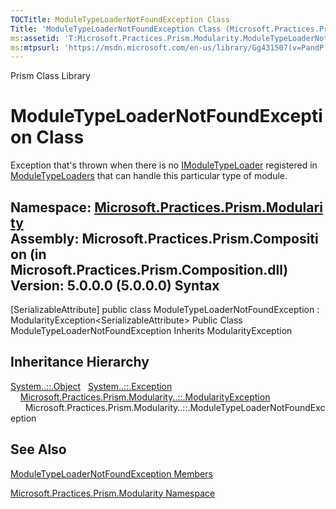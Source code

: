 ```yaml
---
TOCTitle: ModuleTypeLoaderNotFoundException Class
Title: 'ModuleTypeLoaderNotFoundException Class (Microsoft.Practices.Prism.Modularity)'
ms:assetid: 'T:Microsoft.Practices.Prism.Modularity.ModuleTypeLoaderNotFoundException'
ms:mtpsurl: 'https://msdn.microsoft.com/en-us/library/Gg431507(v=PandP.50)'
---
```


Prism Class Library

ModuleTypeLoaderNotFoundException Class
=======================================

Exception that's thrown when there is no [IModuleTypeLoader](https://msdn.microsoft.com/t:microsoft.practices.prism.modularity.imoduletypeloader) registered in [ModuleTypeLoaders](https://msdn.microsoft.com/p:microsoft.practices.prism.modularity.modulemanager.moduletypeloaders) that can handle this particular type of module.

**Namespace:** [Microsoft.Practices.Prism.Modularity](https://msdn.microsoft.com/n:microsoft.practices.prism.modularity)
**Assembly:** Microsoft.Practices.Prism.Composition (in Microsoft.Practices.Prism.Composition.dll) Version: 5.0.0.0 (5.0.0.0)
Syntax
------

<span id="syntaxToggle"></span>\[SerializableAttribute\] public class ModuleTypeLoaderNotFoundException : ModularityException&lt;SerializableAttribute&gt; Public Class ModuleTypeLoaderNotFoundException Inherits ModularityException

Inheritance Hierarchy
---------------------

<span id="familyToggle"></span>[System..::.Object](http://msdn2.microsoft.com/en-us/library/e5kfa45b)
  [System..::.Exception](http://msdn2.microsoft.com/en-us/library/c18k6c59)
    [Microsoft.Practices.Prism.Modularity..::.ModularityException](https://msdn.microsoft.com/t:microsoft.practices.prism.modularity.modularityexception)
      Microsoft.Practices.Prism.Modularity..::.ModuleTypeLoaderNotFoundException

See Also
--------

<span id="seeAlsoToggle"></span>
[ModuleTypeLoaderNotFoundException Members](https://msdn.microsoft.com/allmembers.t:microsoft.practices.prism.modularity.moduletypeloadernotfoundexception)

[Microsoft.Practices.Prism.Modularity Namespace](https://msdn.microsoft.com/n:microsoft.practices.prism.modularity)
